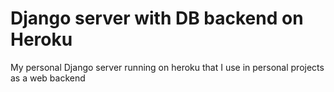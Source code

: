 # Django server with DB backend on Heroku

My personal Django server running on heroku that I use in personal projects as a web backend